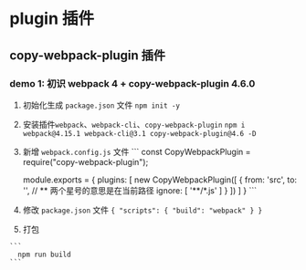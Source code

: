 # plugin 插件

## copy-webpack-plugin 插件

### demo 1: 初识 webpack 4 + copy-webpack-plugin 4.6.0

  1. 初始化生成 `package.json` 文件
    ```
      npm init -y
    ```

  2. 安装插件`webpack`、`webpack-cli`、`copy-webpack-plugin`
    ```
      npm i webpack@4.15.1 webpack-cli@3.1 copy-webpack-plugin@4.6 -D
    ```
    
  3. 新增 `webpack.config.js` 文件
    ```
      const CopyWebpackPlugin = require("copy-webpack-plugin");

      module.exports = {
        plugins: [
          new CopyWebpackPlugin([
            {
              from: 'src',
              to: '',
              // ** 两个星号的意思是在当前路径
              ignore: [
                '**/*.js'
              ]
            }
          ])
        ]
      }
    ```

  4. 修改 `package.json` 文件
    ```
      {
        "scripts": {
          "build": "webpack"
        }
      }  
    ```

  5. 打包

    ```
      npm run build
    ```


